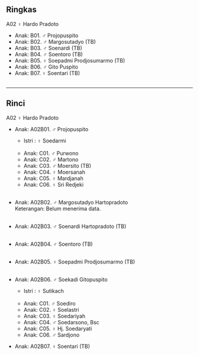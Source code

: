 ## Ringkas

A02 ♀ Hardo Pradoto
	<br/>

*	Anak: B01. ♂ Projopuspito 
*	Anak: B02. ♂ Margosutadyo (TB)
*	Anak: B03. ♂ Soenardi (TB)
*	Anak: B04. ♂ Soentoro (TB)
*	Anak: B05. ♀ Soepadmi Prodjosumarmo (TB)
*	Anak: B06. ♂ Gito Puspito
*	Anak: B07. ♀ Soentari (TB)
	<br/><br/>

-- -- --

## Rinci

A02 ♀ Hardo Pradoto
	<br/>

*	Anak: A02B01. ♂ Projopuspito 
	*	Istri : ♀ Soedarmi
	<br/><br/>
	*	Anak: C01. ♂ Purwono 
	*	Anak: C02. ♂ Martono
	*	Anak: C03. ♂ Moersito (TB)
	*	Anak: C04. ♀ Moersanah
	*	Anak: C05. ♀ Mardjanah
	*	Anak: C06. ♀ Sri Redjeki
	<br/><br/>

*	Anak: A02B02. ♂ Margosutadyo Hartopradoto
	<br/>Keterangan: Belum menerima data.
	<br/><br/>

*	Anak: A02B03. ♂ Soenardi Hartopradoto (TB)
	<br/><br/>

*	Anak: A02B04. ♂ Soentoro (TB)
	<br/><br/>

*	Anak: A02B05. ♀ Soepadmi Prodjosumarmo (TB)
	<br/><br/>

*	Anak: A02B06. ♂ Soekadi Gitopuspito
	*	Istri : ♀ Sutikach
	<br/><br/>
	*	Anak: C01. ♂ Soediro
	*	Anak: C02. ♀ Soelastri 
	*	Anak: C03. ♀ Soedariyah
	*	Anak: C04. ♂ Soedarsono, Bsc
	*	Anak: C05. ♀ Hj. Soedaryati 
	*	Anak: C06. ♂ Sardjono

*	Anak: A02B07. ♀ Soentari (TB)
	<br/><br/>

